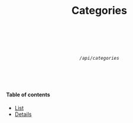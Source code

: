 <h1 align="center">
  <br />
  <br />
  Categories
  <br />
  <br />
  <br />
</h1>

<h6 align="center">
  <br />
  <code>/api/categories</code>
  <br />
  <br />
  <br />
  <br />
</h6>

#### Table of contents

* [List](./categories/list.md)
* [Details](./categories/details.md)

<br />
<br />
